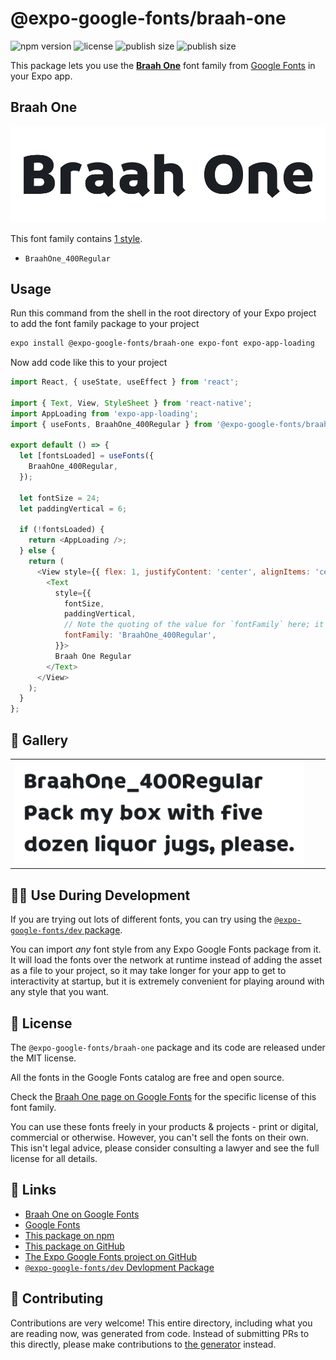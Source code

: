 # @expo-google-fonts/braah-one

![npm version](https://flat.badgen.net/npm/v/@expo-google-fonts/braah-one)
![license](https://flat.badgen.net/github/license/expo/google-fonts)
![publish size](https://flat.badgen.net/packagephobia/install/@expo-google-fonts/braah-one)
![publish size](https://flat.badgen.net/packagephobia/publish/@expo-google-fonts/braah-one)

This package lets you use the [**Braah One**](https://fonts.google.com/specimen/Braah+One) font family from [Google Fonts](https://fonts.google.com/) in your Expo app.

## Braah One

![Braah One](./font-family.png)

This font family contains [1 style](#-gallery).

- `BraahOne_400Regular`

## Usage

Run this command from the shell in the root directory of your Expo project to add the font family package to your project
```sh
expo install @expo-google-fonts/braah-one expo-font expo-app-loading
```

Now add code like this to your project
```js
import React, { useState, useEffect } from 'react';

import { Text, View, StyleSheet } from 'react-native';
import AppLoading from 'expo-app-loading';
import { useFonts, BraahOne_400Regular } from '@expo-google-fonts/braah-one';

export default () => {
  let [fontsLoaded] = useFonts({
    BraahOne_400Regular,
  });

  let fontSize = 24;
  let paddingVertical = 6;

  if (!fontsLoaded) {
    return <AppLoading />;
  } else {
    return (
      <View style={{ flex: 1, justifyContent: 'center', alignItems: 'center' }}>
        <Text
          style={{
            fontSize,
            paddingVertical,
            // Note the quoting of the value for `fontFamily` here; it expects a string!
            fontFamily: 'BraahOne_400Regular',
          }}>
          Braah One Regular
        </Text>
      </View>
    );
  }
};

```

## 🔡 Gallery


||||
|-|-|-|
|![BraahOne_400Regular](./BraahOne_400Regular.ttf.png)||||


## 👩‍💻 Use During Development

If you are trying out lots of different fonts, you can try using the [`@expo-google-fonts/dev` package](https://github.com/expo/google-fonts/tree/master/font-packages/dev#readme).

You can import *any* font style from any Expo Google Fonts package from it. It will load the fonts
over the network at runtime instead of adding the asset as a file to your project, so it may take longer
for your app to get to interactivity at startup, but it is extremely convenient
for playing around with any style that you want.

## 📖 License

The `@expo-google-fonts/braah-one` package and its code are released under the MIT license.

All the fonts in the Google Fonts catalog are free and open source.

Check the [Braah One page on Google Fonts](https://fonts.google.com/specimen/Braah+One) for the specific license of this font family.

You can use these fonts freely in your products & projects - print or digital, commercial or otherwise. However, you can't sell the fonts on their own. This isn't legal advice, please consider consulting a lawyer and see the full license for all details.

## 🔗 Links

- [Braah One on Google Fonts](https://fonts.google.com/specimen/Braah+One)
- [Google Fonts](https://fonts.google.com/)
- [This package on npm](https://www.npmjs.com/package/@expo-google-fonts/braah-one)
- [This package on GitHub](https://github.com/expo/google-fonts/tree/master/font-packages/braah-one)
- [The Expo Google Fonts project on GitHub](https://github.com/expo/google-fonts)
- [`@expo-google-fonts/dev` Devlopment Package](https://github.com/expo/google-fonts/tree/master/font-packages/dev)

## 🤝 Contributing

Contributions are very welcome! This entire directory, including what you are reading now, was generated from code. Instead of submitting PRs to this directly, please make contributions to [the generator](https://github.com/expo/google-fonts/tree/master/packages/generator) instead.
